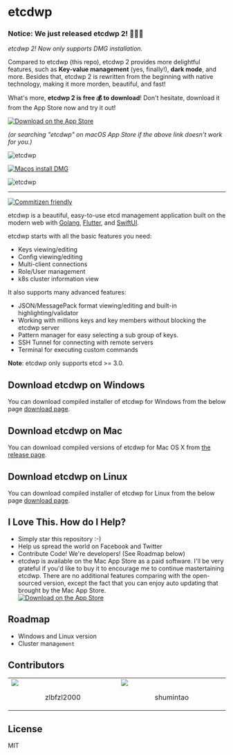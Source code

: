 
# etcdwp

### Notice: We just released etcdwp 2! 🚀🚀🚀 

*etcdwp 2! Now only supports DMG installation.*

Compared to etcdwp (this repo), etcdwp 2 provides more delightful features, such as **Key-value management** (yes, finally!), **dark mode**, and more. Besides that, etcdwp 2 is rewritten from the beginning with native technology, making it more morden, beautiful, and fast!

What's more, **etcdwp 2 is free 💰 to download**! Don't hesitate, download it from the App Store now and try it out!

[![Download on the App Store](https://github.com/workpieces/etcdwp/blob/master/logo/download.svg)](https://apps.apple.com/cn/app/etcdwp/id1617626187?mt=12)

*(or searching "etcdwp" on macOS App Store if the above link doesn't work for you.)*

![etcdwp](https://github.com/workpieces/etcdwp/blob/master/logo/screen.jpg)

[![Macos install DMG](https://github.com/workpieces/etcdwp/blob/master/logo/dmg.png)](https://github.com/workpieces/etcdwp/releases)

![etcdwp](https://github.com/workpieces/etcdwp/blob/master/logo/etcdwp.gif)

------

[![Commitizen friendly](https://img.shields.io/badge/commitizen-friendly-brightgreen.svg)](https://github.com/workpieces/etcdwp/issues)

etcdwp is a beautiful, easy-to-use etcd management application built on the modern web with [Golang](https://github.com/golang/go), [Flutter](https://github.com/flutter/flutter), and [SwiftUI](https://github.com/apple/swift).

etcdwp starts with all the basic features you need:

* Keys viewing/editing
* Config viewing/editing
* Multi-client connections
* Role/User management
* k8s cluster information view

It also supports many advanced features:

* JSON/MessagePack format viewing/editing and built-in highlighting/validator
* Working with millions keys and key members without blocking the etcdwp server
* Pattern manager for easy selecting a sub group of keys.
* SSH Tunnel for connecting with remote servers
* Terminal for executing custom commands

**Note**: etcdwp only supports etcd >= 3.0.

## Download etcdwp on Windows

You can download compiled installer of etcdwp for Windows from the below page
[download page](https://github.com/workpieces/etcdwp/releases).

## Download etcdwp on Mac

You can download compiled versions of etcdwp for Mac OS X from [the release page](https://github.com/workpieces/etcdwp/releases).

## Download etcdwp on Linux

You can download compiled installer of etcdwp for Linux from the below page
[download page](https://github.com/workpieces/etcdwp/releases).

## I Love This. How do I Help?

* Simply star this repository :-)
* Help us spread the world on Facebook and Twitter
* Contribute Code! We're developers! (See Roadmap below)
* etcdwp is available on the Mac App Store as a paid software. I'll be very grateful if you'd like to buy it to encourage me to continue mastertaining etcdwp. There are no additional features comparing with the open-sourced version, except the fact that you can enjoy auto updating that brought by the Mac App Store. <br> [![Download on the App Store](https://github.com/workpieces/etcdwp/blob/master/logo/download.svg)](https://apps.apple.com/cn/app/etcdwp/id1617626187?mt=12)

## Roadmap

* Windows and Linux version
* Cluster mana`gement`

## Contributors
<table><tr><td width="5%"><a href="https://github.com/zlbfzl2000"><img src="https://avatars.githubusercontent.com/u/21557155?v=4"/></a><p align="center">zlbfzl2000</p></td><td width="5%"><a href="https://github.com/shumintao"><img src="https://avatars.githubusercontent.com/u/26895243?v=4"/></a><p align="center">shumintao</p></td></tr></table>


## License

MIT
